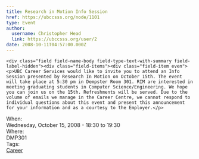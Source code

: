 ```yaml
---
title: Research in Motion Info Session 
href: https://ubccsss.org/node/1101
type: Event
author:
  username: Christopher Head
  link: https://ubccsss.org/user/2
date: 2008-10-11T04:57:00.000Z
---
```



    <div class="field field-name-body field-type-text-with-summary field-label-hidden"><div class="field-items"><div class="field-item even"><p>UBC Career Services would like to invite you to attend an Info Session presented by Research In Motion on October 15th. The event will take place at 5:30 pm in Dempster Room 301. RIM are interested in meeting graduating students in Computer Science/Engineering. We hope you can join us on the 15th. Refreshments will be served. Due to the volume of emails we manage in the Career Centre, we cannot respond to individual questions about this event and present this announcement for your information and as a courtesy to the Employer.</p>
</div></div></div><div class="field field-name-field-dates field-type-datetime field-label-above"><div class="field-label">When:&#xA0;</div><div class="field-items"><div class="field-item even"><span class="date-display-single">Wednesday, October 15, 2008 - <span class="date-display-range"><span class="date-display-start">18:30</span> to <span class="date-display-end">19:30</span></span></span></div></div></div><div class="field field-name-field-location field-type-text field-label-above"><div class="field-label">Where:&#xA0;</div><div class="field-items"><div class="field-item even">DMP301</div></div></div>    <footer>
    <div class="field field-name-field-tags field-type-taxonomy-term-reference field-label-above"><div class="field-label">Tags:&#xA0;</div><div class="field-items"><div class="field-item even"><a href="/career">Career</a></div></div></div>      </footer>
    